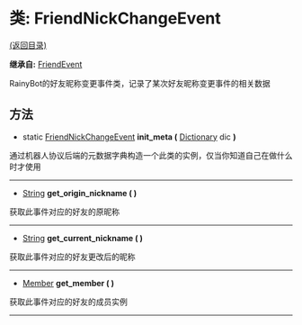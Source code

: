# 类: FriendNickChangeEvent  
[(返回目录)](README.md)  
  
**继承自:** [FriendEvent](FriendEvent.md)  
  
RainyBot的好友昵称变更事件类，记录了某次好友昵称变更事件的相关数据  
  
## 方法 
  
- static [FriendNickChangeEvent](FriendNickChangeEvent.md) **init_meta (** [Dictionary](https://docs.godotengine.org/en/latest/classes/class_dictionary.html) dic **)**  
  
通过机器人协议后端的元数据字典构造一个此类的实例，仅当你知道自己在做什么时才使用  
  
---  
  
-  [String](https://docs.godotengine.org/en/latest/classes/class_string.html) **get_origin_nickname ( )**  
  
获取此事件对应的好友的原昵称  
  
---  
  
-  [String](https://docs.godotengine.org/en/latest/classes/class_string.html) **get_current_nickname ( )**  
  
获取此事件对应的好友更改后的昵称  
  
---  
  
-  [Member](Member.md) **get_member ( )**  
  
获取此事件对应的好友的成员实例  
  
---  
  

